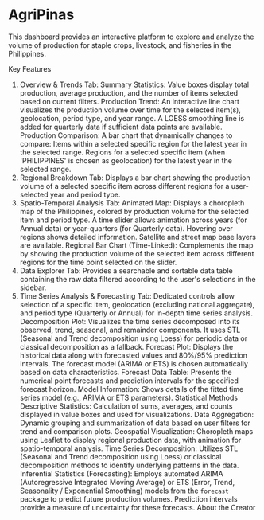 # AgriPinas
This dashboard provides an interactive platform to explore and analyze the volume of production for staple crops, livestock, and fisheries in the Philippines.

Key Features
1. Overview & Trends Tab:
Summary Statistics: Value boxes display total production, average production, and the number of items selected based on current filters.
Production Trend: An interactive line chart visualizes the production volume over time for the selected item(s), geolocation, period type, and year range. A LOESS smoothing line is added for quarterly data if sufficient data points are available.
Production Comparison: A bar chart that dynamically changes to compare:
Items within a selected specific region for the latest year in the selected range.
Regions for a selected specific item (when 'PHILIPPINES' is chosen as geolocation) for the latest year in the selected range.
2. Regional Breakdown Tab:
Displays a bar chart showing the production volume of a selected specific item across different regions for a user-selected year and period type.
3. Spatio-Temporal Analysis Tab:
Animated Map: Displays a choropleth map of the Philippines, colored by production volume for the selected item and period type. A time slider allows animation across years (for Annual data) or year-quarters (for Quarterly data). Hovering over regions shows detailed information. Satellite and street map base layers are available.
Regional Bar Chart (Time-Linked): Complements the map by showing the production volume of the selected item across different regions for the time point selected on the slider.
4. Data Explorer Tab:
Provides a searchable and sortable data table containing the raw data filtered according to the user's selections in the sidebar.
5. Time Series Analysis & Forecasting Tab:
Dedicated controls allow selection of a specific item, geolocation (excluding national aggregate), and period type (Quarterly or Annual) for in-depth time series analysis.
Decomposition Plot: Visualizes the time series decomposed into its observed, trend, seasonal, and remainder components. It uses STL (Seasonal and Trend decomposition using Loess) for periodic data or classical decomposition as a fallback.
Forecast Plot: Displays the historical data along with forecasted values and 80%/95% prediction intervals. The forecast model (ARIMA or ETS) is chosen automatically based on data characteristics.
Forecast Data Table: Presents the numerical point forecasts and prediction intervals for the specified forecast horizon.
Model Information: Shows details of the fitted time series model (e.g., ARIMA or ETS parameters).
Statistical Methods
Descriptive Statistics: Calculation of sums, averages, and counts displayed in value boxes and used for visualizations.
Data Aggregation: Dynamic grouping and summarization of data based on user filters for trend and comparison plots.
Geospatial Visualization: Choropleth maps using Leaflet to display regional production data, with animation for spatio-temporal analysis.
Time Series Decomposition: Utilizes STL (Seasonal and Trend decomposition using Loess) or classical decomposition methods to identify underlying patterns in the data.
Inferential Statistics (Forecasting): Employs automated ARIMA (Autoregressive Integrated Moving Average) or ETS (Error, Trend, Seasonality / Exponential Smoothing) models from the `forecast` package to predict future production volumes. Prediction intervals provide a measure of uncertainty for these forecasts.
About the Creator
